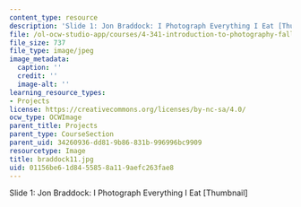 ```yaml
---
content_type: resource
description: 'Slide 1: Jon Braddock: I Photograph Everything I Eat [Thumbnail]'
file: /ol-ocw-studio-app/courses/4-341-introduction-to-photography-fall-2002/01156be61d8455858a119aefc263fae8_braddock11.jpg
file_size: 737
file_type: image/jpeg
image_metadata:
  caption: ''
  credit: ''
  image-alt: ''
learning_resource_types:
- Projects
license: https://creativecommons.org/licenses/by-nc-sa/4.0/
ocw_type: OCWImage
parent_title: Projects
parent_type: CourseSection
parent_uid: 34260936-dd81-9b86-831b-996996bc9909
resourcetype: Image
title: braddock11.jpg
uid: 01156be6-1d84-5585-8a11-9aefc263fae8
---
```

Slide 1: Jon Braddock: I Photograph Everything I Eat [Thumbnail]